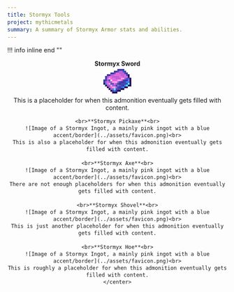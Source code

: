 ```yaml
---
title: Stormyx Tools
project: mythicmetals
summary: A summary of Stormyx Armor stats and abilities.
---
```


!!! info inline end ""
    <center>**Stormyx Sword**<br>
    ![Image of a Stormyx Ingot, a mainly pink ingot with a blue accent/border](../assets/favicon.png)<br>
    This is a placeholder for when this admonition eventually gets filled with content.
    
    <br>**Stormyx Pickaxe**<br>
    ![Image of a Stormyx Ingot, a mainly pink ingot with a blue accent/border](../assets/favicon.png)<br>
    This is also a placeholder for when this admonition eventually gets filled with content.

    <br>**Stormyx Axe**<br>
    ![Image of a Stormyx Ingot, a mainly pink ingot with a blue accent/border](../assets/favicon.png)<br>
    There are not enough placeholders for when this admonition eventually gets filled with content.

    <br>**Stormyx Shovel**<br>
    ![Image of a Stormyx Ingot, a mainly pink ingot with a blue accent/border](../assets/favicon.png)<br>
    This is just another placeholder for when this admonition eventually gets filled with content.

    <br>**Stormyx Hoe**<br>
    ![Image of a Stormyx Ingot, a mainly pink ingot with a blue accent/border](../assets/favicon.png)<br>
    This is roughly a placeholder for when this admonition eventually gets filled with content.
    </center>